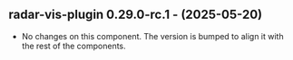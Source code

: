   ## radar-vis-plugin 0.29.0-rc.1 - (2025-05-20)
  
  * No changes on this component. The version is bumped to align it
    with the rest of the components.
